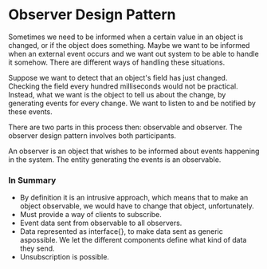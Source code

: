 # Observer Design Pattern
Sometimes we need to be informed when a certain value in an object is changed, or if the object does something. Maybe we want to be informed when an external event occurs and we want out system to be able to handle it somehow. There are different ways of handling these situations.

Suppose we want to detect that an object's field has just changed. Checking the field every hundred milliseconds would not be practical. Instead, what we want is the object to tell us about the change, by generating events for every change. We want to listen to and be notified by these events.

There are two parts in this process then: observable and observer. The observer design pattern involves both participants.

An observer is an object that wishes to be informed about events happening in the system. The entity generating the events is an observable.

### In Summary
- By definition it is an intrusive approach, which means that to make an object observable, we would have to change that object, unfortunately.
- Must provide a way of clients to subscribe.
- Event data sent from observable to all observers.
- Data represented as interface{}, to make data sent as generic aspossible. We let the different components define what kind of data they send.
- Unsubscription is possible.
